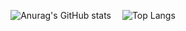 <!--
<div align="center">

![HTML5](https://img.shields.io/badge/HTML5-E34F26.svg?&style=for-the-badge&logo=HTML5&logoColor=fff)
![CSS3](https://img.shields.io/badge/CSS3-1572B6.svg?&style=for-the-badge&logo=CSS3&logoColor=fff)
![Java Script](https://img.shields.io/badge/Java%20Script-F7DF1E.svg?&style=for-the-badge&logo=JavaScript&logoColor=000)

![Adobe Photoshop](https://img.shields.io/badge/Adobe%20Photoshop-31A8FF.svg?&style=for-the-badge&logo=AdobePhotoshop&logoColor=fff)
![Adobe Illustrator](https://img.shields.io/badge/Adobe%20Illustrator-FF9A00.svg?&style=for-the-badge&logo=AdobeIllustrator&logoColor=fff)
![Adobe InDesign](https://img.shields.io/badge/Adobe%20InDesign-FF3366.svg?&style=for-the-badge&logo=AdobeInDesign&logoColor=fff)

![Adobe Premiere Pro](https://img.shields.io/badge/Adobe%20Premiere%20Pro-9999FF.svg?&style=for-the-badge&logo=AdobePremierePro&logoColor=fff)
![Adobe After Effects](https://img.shields.io/badge/Adobe%20After%20Effects-9999FF.svg?&style=for-the-badge&logo=AdobeAfterEffects&logoColor=fff)

![Figma](https://img.shields.io/badge/Figma-F24E1E.svg?&style=for-the-badge&logo=Figma&logoColor=FFF)
![Bootstrap](https://img.shields.io/badge/Bootstrap-7952B3.svg?&style=for-the-badge&logo=Bootstrap&logoColor=FFF)

![MySQL](https://img.shields.io/badge/MySQL-4479A1.svg?&style=for-the-badge&logo=MySQL&logoColor=FFF)
  
</div>
-->
<div align="center">


![Anurag's GitHub stats](https://github-readme-stats.vercel.app/api?username=yumble&theme=aura)&emsp;
![Top Langs](https://github-readme-stats.vercel.app/api/top-langs/?username=yumble&layout=compact&theme=aura)
</div>
<!--
**yumbl/yumbl** is a ✨ _special_ ✨ repository because its `README.md` (this file) appears on your GitHub profile.

Here are some ideas to get you started:

- 🔭 I’m currently working on ...
- 🌱 I’m currently learning ...
- 👯 I’m looking to collaborate on ...
- 🤔 I’m looking for help with ...
- 💬 Ask me about ...
- 📫 How to reach me: ...
- 😄 Pronouns: ...
- ⚡ Fun fact: ...
-->
